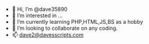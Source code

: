 - 👋 Hi, I’m @dave35890
- 👀 I’m interested in ...
- 🌱 I’m currently learning PHP,HTML,JS,BS as a hobby
- 💞️ I’m looking to collaborate on any coding.
- 📫 dave2@davesscripts.com

<!---
dave35890/dave35890 is a ✨ special ✨ repository because its `README.md` (this file) appears on your GitHub profile.
You can click the Preview link to take a look at your changes.
--->
